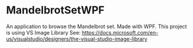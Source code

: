 # MandelbrotSetWPF
An application to browse the Mandelbrot set. Made with WPF.
This project is using VS Image Library
See: https://docs.microsoft.com/en-us/visualstudio/designers/the-visual-studio-image-library
